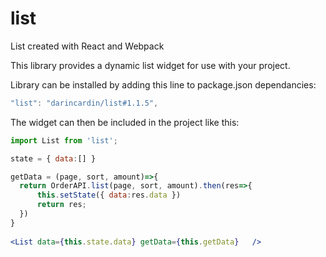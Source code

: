 # list
List created with React and Webpack

This library provides a dynamic list widget for use with your project. 

Library can be installed by adding this line to package.json dependancies:
```js
"list": "darincardin/list#1.1.5",
```

The widget can then be included in the project like this:

```jsx
import List from 'list'; 

state = { data:[] }

getData = (page, sort, amount)=>{	
  return OrderAPI.list(page, sort, amount).then(res=>{
	  this.setState({ data:res.data })
	  return res;
  })
}
  
<List data={this.state.data} getData={this.getData}   />	
```
